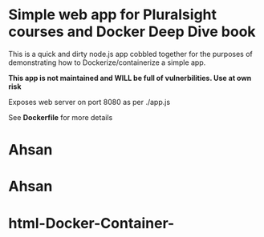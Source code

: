 # Simple web app for Pluralsight courses and Docker Deep Dive book
This is a quick and dirty node.js app cobbled together for the purposes of demonstrating how to Dockerize/containerize a simple app.

**This app is not maintained and WILL be full of vulnerbilities. Use at own risk**

Exposes web server on port 8080 as per ./app.js

See **Dockerfile** for more details
# Ahsan
# Ahsan
# html-Docker-Container-
